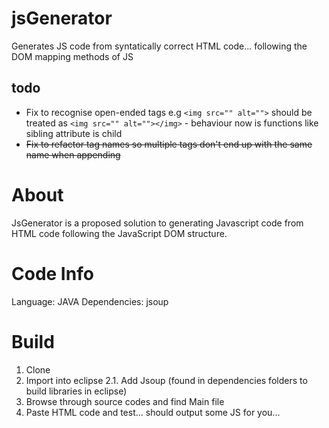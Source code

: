 # jsGenerator
Generates JS code from syntatically correct HTML code... following the DOM mapping methods of JS 

## todo
* Fix to recognise open-ended tags e.g ``<img src="" alt="">`` should be treated as ``<img src="" alt=""></img>`` - behaviour now is functions like sibling attribute is child
* ~~Fix to refactor tag names so multiple tags don't end up with the same name when appending~~



# About

JsGenerator is a proposed solution to generating Javascript code from HTML code following the JavaScript DOM structure.

# Code Info

Language: JAVA
Dependencies: jsoup 

# Build

1. Clone
2. Import into eclipse
2.1. Add Jsoup (found in dependencies folders to build libraries in eclipse)
3. Browse through source codes and find Main file
4. Paste HTML code and test... should output some JS for you...
